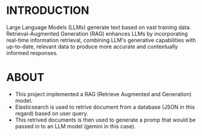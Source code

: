 # INTRODUCTION 
Large Language Models (LLMs) generate text based on vast training data. Retrieval-Augmented Generation (RAG) enhances LLMs by incorporating real-time information retrieval, combining LLM's generative capabilities with up-to-date, relevant data to produce more accurate and contextually informed responses.

# ABOUT
* This project implemented a RAG (Retrieve Augmented and Generation) model.
* Elasticsearch is used to retrive document from a database (JSON in this regard) based on user query.
* This retrived documents is then used to generate a promp that would be passed in to an LLM model (gemini in this case).

